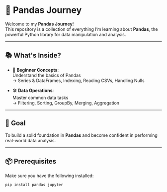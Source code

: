 # 🐼 Pandas Journey

Welcome to my **Pandas Journey**!  
This repository is a collection of everything I’m learning about **Pandas**, the powerful Python library for data manipulation and analysis. 

---

## 📚 What's Inside?

- 📘 **Beginner Concepts**:  
  Understand the basics of Pandas  
  → Series & DataFrames, Indexing, Reading CSVs, Handling Nulls

- 🛠️ **Data Operations**:  
  Master common data tasks  
  → Filtering, Sorting, GroupBy, Merging, Aggregation

---

## 🚀 Goal

To build a solid foundation in **Pandas** and become confident in performing real-world data analysis.

---

## 📦 Prerequisites

Make sure you have the following installed:

```bash
pip install pandas jupyter


